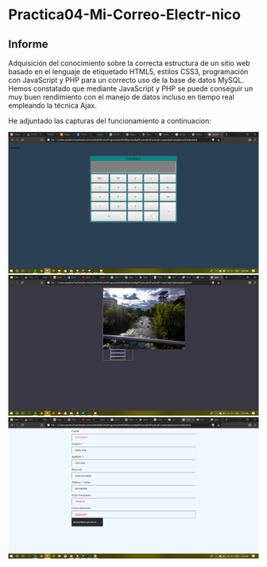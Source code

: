 # Practica04-Mi-Correo-Electr-nico

## Informe
Adquisición del conocimiento sobre la correcta estructura de un sitio web basado en el lenguaje de etiquetado HTML5, estilos CSS3, programación con JavaScript y PHP para un correcto uso de la base de datos MySQL. Hemos constatado que mediante JavaScript y PHP se puede conseguir un muy buen rendimiento con el manejo de datos incluso en tiempo real empleando la técnica Ajax.
 


He adjuntado las capturas del funcionamiento a continuacion:

![1](https://github.com/PedrojOrtiz/Practica03-Javascript/blob/master/capturas/2019-05-23.png)
![2](https://github.com/PedrojOrtiz/Practica03-Javascript/blob/master/capturas/2019-05-23%20(1).png)
![3](https://github.com/PedrojOrtiz/Practica03-Javascript/blob/master/capturas/2019-05-23%20(2).png)

